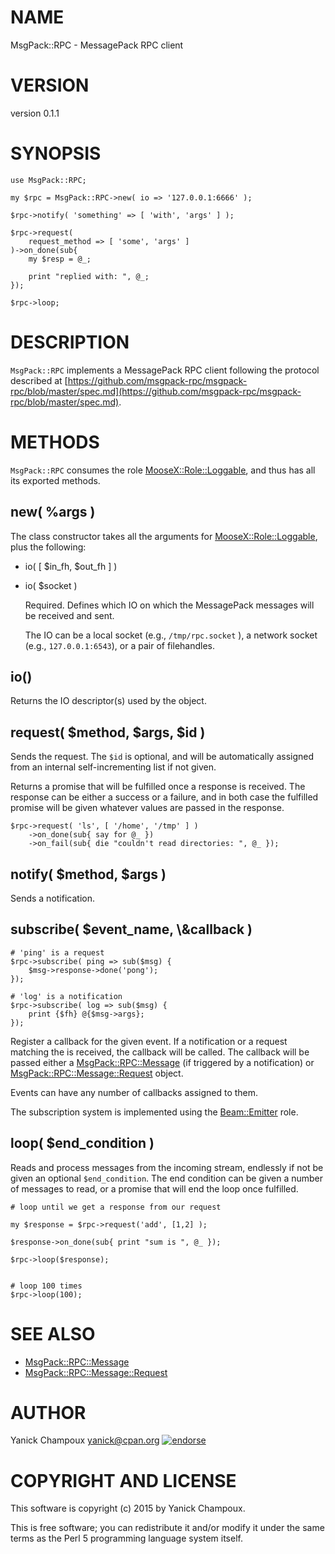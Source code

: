 # NAME

MsgPack::RPC - MessagePack RPC client

# VERSION

version 0.1.1

# SYNOPSIS

    use MsgPack::RPC;

    my $rpc = MsgPack::RPC->new( io => '127.0.0.1:6666' );

    $rpc->notify( 'something' => [ 'with', 'args' ] );

    $rpc->request( 
        request_method => [ 'some', 'args' ] 
    )->on_done(sub{
        my $resp = @_;

        print "replied with: ", @_;
    });

    $rpc->loop;

# DESCRIPTION

`MsgPack::RPC` implements a MessagePack RPC client following
the protocol described at [https://github.com/msgpack-rpc/msgpack-rpc/blob/master/spec.md](https://github.com/msgpack-rpc/msgpack-rpc/blob/master/spec.md).

# METHODS

`MsgPack::RPC` consumes the role [MooseX::Role::Loggable](https://metacpan.org/pod/MooseX::Role::Loggable), and thus has all its
exported methods.

## new( %args )

The class constructor takes all the arguments for [MooseX::Role::Loggable](https://metacpan.org/pod/MooseX::Role::Loggable), plus the following:

- io( \[ $in\_fh, $out\_fh \] )
- io( $socket )

    Required. Defines which IO on which the MessagePack messages will be received and sent.

    The IO can be a local socket (e.g., `/tmp/rpc.socket` ), a network socket (e.g., `127.0.0.1:6543`),
    or a pair of filehandles.

## io()

Returns the IO descriptor(s) used by the object.

## request( $method, $args, $id )

Sends the request. The `$id` is optional, and will be automatically
assigned from an internal self-incrementing list if not given.

Returns a promise that will be fulfilled once a response is received. The response can be either a success 
or a failure, and in both case the fulfilled promise will be given whatever values are passed in the response.

    $rpc->request( 'ls', [ '/home', '/tmp' ] )
        ->on_done(sub{ say for @_ })
        ->on_fail(sub{ die "couldn't read directories: ", @_ });

## notify( $method, $args )

Sends a notification. 

## subscribe( $event\_name, \\&callback ) 

    # 'ping' is a request
    $rpc->subscribe( ping => sub($msg) {
        $msg->response->done('pong');
    });

    # 'log' is a notification
    $rpc->subscribe( log => sub($msg) {
        print {$fh} @{$msg->args};
    });

Register a callback for the given event. If a notification or a request matching the
is received, the callback will be called. The callback will be passed either a [MsgPack::RPC::Message](https://metacpan.org/pod/MsgPack::RPC::Message) (if triggered by
a notification) or
[MsgPack::RPC::Message::Request](https://metacpan.org/pod/MsgPack::RPC::Message::Request) object.

Events can have any number of callbacks assigned to them. 

The subscription system is implemented using the [Beam::Emitter](https://metacpan.org/pod/Beam::Emitter) role.

## loop( $end\_condition )

Reads and process messages from the incoming stream, endlessly if not be given an optional `$end_condition`.
The end condition can be given a number of messages to read, or a promise that will end the loop once 
fulfilled.

    # loop until we get a response from our request

    my $response = $rpc->request('add', [1,2] );

    $response->on_done(sub{ print "sum is ", @_ });

    $rpc->loop($response);


    # loop 100 times
    $rpc->loop(100);

# SEE ALSO

- [MsgPack::RPC::Message](https://metacpan.org/pod/MsgPack::RPC::Message)
- [MsgPack::RPC::Message::Request](https://metacpan.org/pod/MsgPack::RPC::Message::Request)

# AUTHOR

Yanick Champoux <yanick@cpan.org> [![endorse](http://api.coderwall.com/yanick/endorsecount.png)](http://coderwall.com/yanick)

# COPYRIGHT AND LICENSE

This software is copyright (c) 2015 by Yanick Champoux.

This is free software; you can redistribute it and/or modify it under
the same terms as the Perl 5 programming language system itself.
